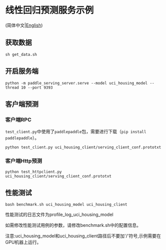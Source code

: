 # 线性回归预测服务示例

(简体中文|[English](./README.md))

## 获取数据

```shell
sh get_data.sh
```




## 开启服务端

```shell
python -m paddle_serving_server.serve --model uci_housing_model --thread 10 --port 9393
```

## 客户端预测

### 客户端RPC

`test_client.py`中使用了`paddlepaddle`包，需要进行下载（`pip install paddlepaddle`）。

``` shell
python test_client.py uci_housing_client/serving_client_conf.prototxt
```

### 客户端Http预测

``` shell
python test_httpclient.py uci_housing_client/serving_client_conf.prototxt
```


## 性能测试
``` shell
bash benchmark.sh uci_housing_model uci_housing_client
```
性能测试的日志文件为profile_log_uci_housing_model

如需修改性能测试用例的参数，请修改benchmark.sh中的配置信息。

注意:uci_housing_model和uci_housing_client路径后不要加'/'符号,示例需要在GPU机器上运行。
